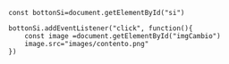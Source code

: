 ```const bottonSi=document.getElementById("si")```

```
bottonSi.addEventListener("click", function(){
    const image =document.getElementById("imgCambio")
    image.src="images/contento.png"
})
```
